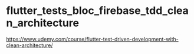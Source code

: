 # flutter_tests_bloc_firebase_tdd_clean_architecture

https://www.udemy.com/course/flutter-test-driven-development-with-clean-architecture/
